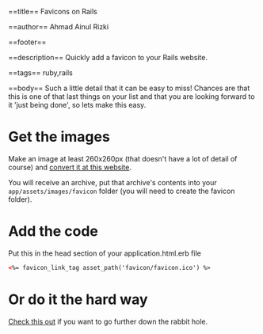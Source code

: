 ==title==
Favicons on Rails

==author==
Ahmad Ainul Rizki

==footer==


==description==
Quickly add a favicon to your Rails website.

==tags==
ruby,rails

==body==
Such a little detail that it can be easy to miss! Chances are that this is one of that last things on your list and that you are looking forward to it 'just being done', so lets make this easy.

# Get the images

Make an image at least 260x260px (that doesn't have a lot of detail of course) and [convert it at this website](https://realfavicongenerator.net/).

You will receive an archive, put that archive's contents into your `app/assets/images/favicon` folder (you will need to create the favicon folder).

# Add the code

Put this in the head section of your application.html.erb file

```html
<%= favicon_link_tag asset_path('favicon/favicon.ico') %>
```

# Or do it the hard way

[Check this out](https://realfavicongenerator.net/favicon/ruby_on_rails) if you want to go further down the rabbit hole.
